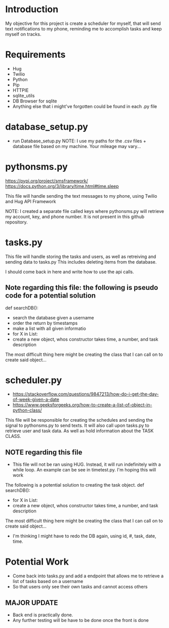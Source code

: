 # Introduction
My objective for this project is create a scheduler for myself, that will send text
notifications to my phone, reminding me to accomplish tasks and keep myself on tracks.

# Requirements
- Hug
- Twilio
- Python
- Pip
- HTTPIE
- sqlite_utils
- DB Browser for sqlite
- Anything else that i might've forgotten could be found in each .py file
# database_setup.py
- run Database_setup.py
NOTE: I use my paths for the .csv files + database file based on my machine. Your mileage may vary...
# pythonsms.py
https://pypi.org/project/smsframework/
https://docs.python.org/3/library/time.html#time.sleep

This file will handle sending the text messages to my phone, using Twilio and Hug API Framework

NOTE: I created a separate file called keys where pythonsms.py will retrieve my account, key, and phone number.
It is not present in this github repository.

# tasks.py
This file will handle storing the tasks and users, as well as retreiving and sending data to tasks.py
This includes deleting items from the database.

I should come back in here and write how to use the api calls.
## Note regarding this file: the following is pseudo code for a potential solution
def searchDB():
- search the database given a username
- order the return by timestamps
- make a list with all given informatio
- for X in List:
- create a new object, whos constructor takes time, a number, and task description

The most difficult thing here might be creating the class that I can call on to create said object...

# scheduler.py
- https://stackoverflow.com/questions/9847213/how-do-i-get-the-day-of-week-given-a-date
- https://www.geeksforgeeks.org/how-to-create-a-list-of-object-in-python-class/

This file will be responsible for creating the schedules and sending the signal to pythonsms.py to 
send texts. It will also call upon tasks.py to retrieve user and task data. As well as hold 
information about the TASK CLASS.

## NOTE regarding this file
- This file will not be ran using HUG. Instead, it will run indefinitely with a while loop. 
An example can be see in timetest.py. I'm hoping this will work

The following is a potential solution to creating the task object.
def searchDB():
- for X in List:
- create a new object, whos constructor takes time, a number, and task description

The most difficult thing here might be creating the class that I can call on to create said object...
- I'm thinking I might have to redo the DB again, using id, #, task, date, time.    


# Potential Work
- Come back into tasks.py and add a endpoint that allows me to retrieve a list of tasks based on a username
- So that users only see their own tasks and cannot access others

## MAJOR UPDATE
- Back end is practically done.
- Any further testing will be have to be done once the front is done